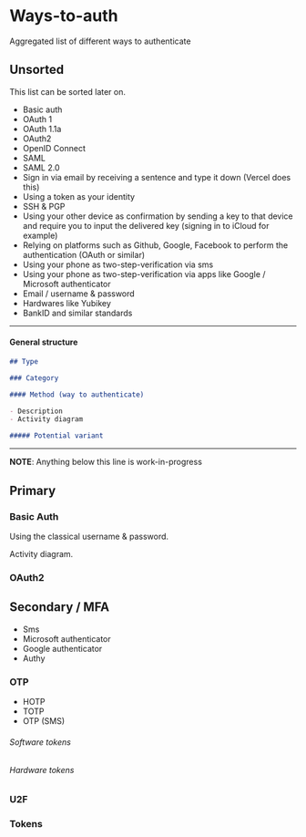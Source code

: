 # Ways-to-auth
Aggregated list of different ways to authenticate

## Unsorted

This list can be sorted later on.

- Basic auth
- OAuth 1
- OAuth 1.1a
- OAuth2
- OpenID Connect
- SAML
- SAML 2.0
- Sign in via email by receiving a sentence and type it down (Vercel does this)
- Using a token as your identity
- SSH & PGP
- Using your other device as confirmation by sending a key to that device and require you to input the delivered key (signing in to iCloud for example)
- Relying on platforms such as Github, Google, Facebook to perform the authentication (OAuth or similar)
- Using your phone as two-step-verification via sms  
- Using your phone as two-step-verification via apps like Google / Microsoft authenticator
- Email / username & password
- Hardwares like Yubikey
- BankID and similar standards

---

#### General structure

```markdown
## Type

### Category

#### Method (way to authenticate)

- Description
- Activity diagram

##### Potential variant
```

---

**NOTE**: Anything below this line is work-in-progress

## Primary

### Basic Auth

Using the classical username & password.

Activity diagram.

### OAuth2

## Secondary / MFA

- Sms
- Microsoft authenticator
- Google authenticator
- Authy

### OTP

- HOTP
- TOTP
- OTP (SMS)

###### Software tokens

###### Hardware tokens

### U2F

### Tokens


